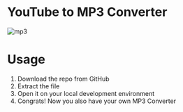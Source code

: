 # YouTube to MP3 Converter
![mp3](https://github.com/user-attachments/assets/e9db8c1f-db32-4444-b12b-20d8224af8af)

# Usage
1. Download the repo from GitHub
2. Extract the file
3. Open it on your local development environment
4. Congrats! Now you also have your own MP3 Converter
